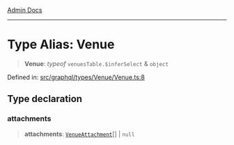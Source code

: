 [Admin Docs](/)

***

# Type Alias: Venue

> **Venue**: *typeof* `venuesTable.$inferSelect` & `object`

Defined in: [src/graphql/types/Venue/Venue.ts:8](https://github.com/Suyash878/talawa-api/blob/dcefc5853f313fc5e9e097849457ef0d144bcf61/src/graphql/types/Venue/Venue.ts#L8)

## Type declaration

### attachments

> **attachments**: [`VenueAttachment`](../../../VenueAttachment/VenueAttachment/type-aliases/VenueAttachment.md)[] \| `null`
